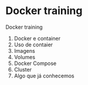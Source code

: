 # Docker training
Docker training

1. Docker e container
2. Uso de contaier
3. Imagens
4. Volumes
5. Docker Compose
6. Cluster
7. Algo que já conhecemos
